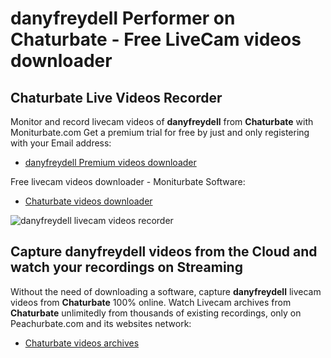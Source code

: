 # danyfreydell Performer on Chaturbate - Free LiveCam videos downloader

## Chaturbate Live Videos Recorder

Monitor and record livecam videos of **danyfreydell** from **Chaturbate** with Moniturbate.com
Get a premium trial for free by just and only registering with your Email address:
* [danyfreydell Premium videos downloader](https://moniturbate.com/request-demo-licence-key.html)

Free livecam videos downloader - Moniturbate Software:
* [Chaturbate videos downloader](https://moniturbate.com/moniturbate-download-software.html)

![danyfreydell livecam videos recorder](https://peachurnet.com/templates/moniturbate-software.png)


## Capture danyfreydell videos from the Cloud and watch your recordings on Streaming

Without the need of downloading a software, capture **danyfreydell** livecam videos from **Chaturbate** 100% online.
Watch Livecam archives from **Chaturbate** unlimitedly from thousands of existing recordings, only on Peachurbate.com and its websites network:
* [Chaturbate videos archives](https://peachurnet.com/)